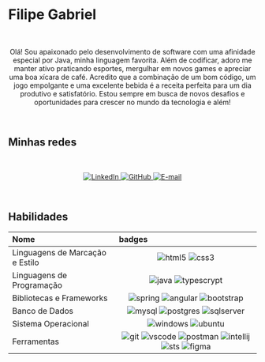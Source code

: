 <h1>Filipe Gabriel</h1>

</br>
<div align="center">
    <p>Olá! Sou apaixonado pelo desenvolvimento de software com uma afinidade especial por Java, minha linguagem favorita. Além de codificar, adoro me manter 
      ativo praticando esportes, mergulhar em novos games e apreciar uma boa xícara de café. Acredito que a combinação de um bom código, um jogo empolgante e 
      uma excelente bebida é a receita perfeita para um dia produtivo e satisfatório. Estou sempre em busca de novos desafios e oportunidades para crescer no 
      mundo da tecnologia e além!</p>
</div>

</br>

## Minhas redes

</br>
<p align="center">
  
  <a href="https://www.linkedin.com/in/filipe-gabriel-8696382a3/">
    <img src="https://img.shields.io/badge/LinkedIn-0077B5?style=for-the-badge&logo=linkedin&logoColor=white" alt="LinkedIn" />
  </a>
  
  <a href="https://github.com/FilipeGabriel">
    <img src="https://img.shields.io/badge/GitHub-100000?style=for-the-badge&logo=github&logoColor=white" alt="GitHub" />
  </a>
  
  <a href="mailto:filipegabriel11@hotmail.com">
    <img src="https://img.shields.io/badge/-Email-000?style=for-the-badge&logo=microsoft-outlook&logoColor=007BFF" alt="E-mail" />
  </a>
  </br>
</p>
</br>

## Habilidades

<table>
  <thead>
    <tr align="left">
      <th>Nome</th>
      <th>badges</th>
    </tr>
  </thead>
  <tbody>
    <tr>
      <td>Linguagens de Marcação e Estilo</td>
      <td align="center">
        <img src="https://img.shields.io/badge/HTML5-E34F26?style=for-the-badge&logo=html5&logoColor=white" alt="html5" />
        <img src="https://img.shields.io/badge/CSS3-1572B6?style=for-the-badge&logo=css3&logoColor=white" alt="css3" />
      </td>
    </tr>
    <tr>
      <td>Linguagens de Programação</td>
      <td align="center">
        <img src="https://img.shields.io/badge/java-%23ED8B00.svg?style=for-the-badge&logo=openjdk&logoColor=white" alt="java" />
        <img src="https://img.shields.io/badge/TypeScript-007ACC?style=for-the-badge&logo=typescript&logoColor=white" alt="typescrypt" />
      </td>
    </tr>
    <tr>
      <td>Bibliotecas e Frameworks</td>
      <td align="center">
        <img src="https://img.shields.io/badge/spring-%236DB33F.svg?style=for-the-badge&logo=spring&logoColor=white" alt="spring" />
        <img src="https://img.shields.io/badge/Angular-DD0031?style=for-the-badge&logo=angular&logoColor=white" alt="angular" />
        <img src="https://img.shields.io/badge/boostrap-0D1136?style=for-the-badge&logo=bootstrap&labelColor=0D1117" alt="bootstrap" />
      </td>  
    </tr>
    <tr>
      <td>Banco de Dados</td>
      <td align="center">
        <img src="https://img.shields.io/badge/MySQL-00000F?style=for-the-badge&logo=mysql&logoColor=white" alt="mysql" />
        <img src="https://img.shields.io/badge/PostgreSQL-000?style=for-the-badge&logo=postgresql" alt="postgres" />
        <img src="https://img.shields.io/badge/Microsoft_SQL_Server-000?style=for-the-badge" alt="sqlserver" />
      </td>    
    </tr>
    <tr>
      <td>Sistema Operacional</td>
      <td align="center">
        <img src="https://img.shields.io/badge/Windows-000?style=for-the-badge&logo=windows&logoColor=2CA5E0" alt="windows" />
        <img src="https://img.shields.io/badge/Ubuntu-35495E?style=for-the-badge&logo=ubuntu&logoColor=2CA5E0" alt="ubuntu" />
      </td>    
    </tr>
    <tr>
      <td>Ferramentas</td>
      <td align="center">
        <img src="https://img.shields.io/badge/GIT-E44C30?style=for-the-badge&logo=git&logoColor=white" alt="git" />
        <img src="https://img.shields.io/badge/Vscode-007ACC?style=for-the-badge&logo=visual-studio-code&logoColor=white" alt="vscode" />
        <img src="https://img.shields.io/badge/Postman-FF6C37.svg?style=for-the-badge&logo=Postman&logoColor=white" alt="postman" />
        <img src="https://img.shields.io/badge/Intellij-4B275F.svg?style=for-the-badge&logoColor=white" alt="intellij" />
        <img src="https://img.shields.io/badge/Spring_Tools_Suite-239120.svg?style=for-the-badge&logoColor=white" alt="sts" />
        <img src="https://img.shields.io/badge/Figma-696969?style=for-the-badge&logo=figma&logoColor=figma" alt="figma" />
      </td>    
    </tr>
  </tbody>
</table>
